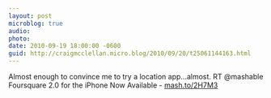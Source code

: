 ```yaml
---
layout: post
microblog: true
audio: 
photo: 
date: 2010-09-19 18:00:00 -0600
guid: http://craigmcclellan.micro.blog/2010/09/20/t25061144163.html
---
```

Almost enough to convince me to try a location app...almost. RT @mashable Foursquare 2.0 for the iPhone Now Available - [mash.to/2H7M3](http://mash.to/2H7M3)
